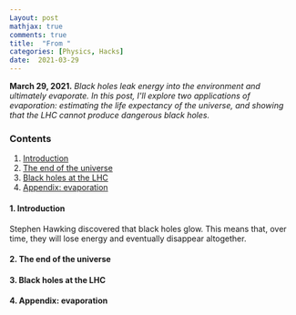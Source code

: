 ```yaml
---
Layout: post
mathjax: true
comments: true
title:  "From "
categories: [Physics, Hacks]
date:  2021-03-29
---
```


**March 29, 2021.** *Black holes leak energy into the environment and
  ultimately evaporate. In this post, I'll explore two applications of
  evaporation: estimating the life expectancy of the universe, and
  showing that the LHC cannot produce dangerous black holes.*

### Contents

1. <a href="#sec-1">Introduction</a>
2. <a href="#sec-2">The end of the universe</a>
3. <a href="#sec-3">Black holes at the LHC</a>
4. <a href="#sec-A">Appendix: evaporation</a>

#### 1. Introduction<a id="sec-1" name="sec-1"></a>

Stephen Hawking discovered that black holes glow.
This means that, over time, they will lose energy and eventually
disappear altogether.

#### 2. The end of the universe<a id="sec-2" name="sec-2"></a>

#### 3. Black holes at the LHC<a id="sec-3" name="sec-3"></a>

#### 4. Appendix: evaporation<a id="sec-4" name="sec-4"></a>
